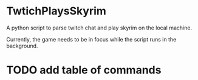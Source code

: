 # TwtichPlaysSkyrim
A python script to parse twitch chat and play skyrim on the local machine. 

Currently, the game needs to be in focus while the script runs in the background. 

# TODO add table of commands
